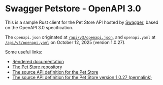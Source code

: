 # Swagger Petstore - OpenAPI 3.0

This is a sample Rust client for the Pet Store API hosted by [Swagger], based on the OpenAPI 3.0 specification.

The `openapi.json` originated at [`/api/v3/openapi.json`],
and `openapi.yaml` at [`/api/v3/openapi.yaml`] on October 12, 2025 (version 1.0.27).

Some useful links:

- [Rendered documentation](https://petstore3.swagger.io/)
- [The Pet Store repository](https://github.com/swagger-api/swagger-petstore)
- [The source API definition for the Pet Store](https://github.com/swagger-api/swagger-petstore/blob/master/src/main/resources/openapi.yaml)
- [The source API definition for the Pet Store version 1.0.27 (permalink)](https://github.com/swagger-api/swagger-petstore/blob/8f0dd286987880b4af7bce552aca3813166f3049/src/main/resources/openapi.yaml)

[Swagger]: https://swagger.io
[`/api/v3/openapi.json`]: https://petstore3.swagger.io/api/v3/openapi.json
[`/api/v3/openapi.yaml`]: https://petstore3.swagger.io/api/v3/openapi.yaml
